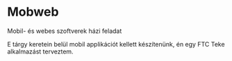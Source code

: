 # Mobweb
Mobil- és webes szoftverek házi feladat

E tárgy keretein belül mobil applikációt kellett készítenünk, én egy FTC Teke alkalmazást terveztem.
